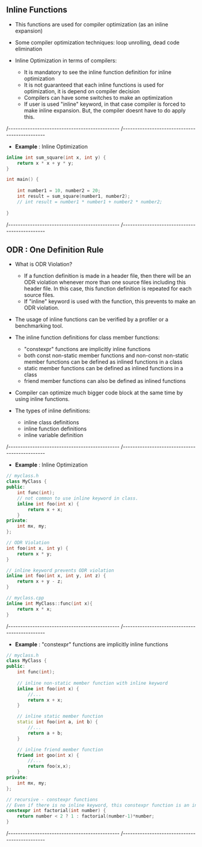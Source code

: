 ## Inline Functions

- This functions are used for compiler optimization (as an inline expansion)

- Some compiler optimization techniques: loop unrolling, dead code elimination 

- Inline Optimization in terms of compilers: 
  - It is mandatory to see the inline function definition for inline optimization
  - It is not guaranteed that each inline functions is used for optimization, it is depend on compiler decision 
  - Compilers can have some switches to make an optimization 
  - If user is used "inline" keyword, in that case compiler is forced to make inline expansion. But, the compiler doesnt have to do apply this.  

/----------------------------------------------
/----------------------------------------------

- **Example** : Inline Optimization   

```cpp
inline int sum_square(int x, int y) {
	return x * x + y * y;
}

int main() {
	
	int number1 = 10, number2 = 20;
	int result = sum_square(number1, number2);
	// int result = number1 * number1 + number2 * number2; 
  
}
```

/----------------------------------------------
/----------------------------------------------

## ODR : One Definition Rule

- What is ODR Violation? 
  - If a function definition is made in a header file, then there will be an ODR violation whenever more than one source files including this header file. In this case, this function definition is repeated for each source files.  
  - If "inline" keyword is used with the function, this prevents to make an ODR violation. 
  
- The usage of inline functions can be verified by a profiler or a benchmarking tool.

- The inline function definitions for class member functions:
  - "constexpr" functions are implicitly inline functions
  - both const non-static member functions and non-const non-static member functions can be defined as inlined functions in a class
  - static member functions can be defined as inlined functions in a class
  - friend member functions can also be defined as inlined functions 
  
- Compiler can optimize much bigger code block at the same time by using inline functions. 

- The types of inline definitions:  
  - inline class definitions
  - inline function definitions
  - inline variable definition  

/----------------------------------------------
/----------------------------------------------

- **Example** : Inline Optimization   

```cpp
// myclass.h
class MyClass {
public:
	int func(int);
	// not common to use inline keyword in class. 
	inline int foo(int x) { 
		return x + x;
	}
private:
	int mx, my;
};

// ODR Violation 
int foo(int x, int y) {
	return x * y;
}

// inline keyword prevents ODR violation 
inline int foo(int x, int y, int z) {
	return x + y - z;
}

// myclass.cpp
inline int MyClass::func(int x){
	return x * x;
}
```

/----------------------------------------------
/----------------------------------------------

- **Example** : "constexpr" functions are implicitly inline functions

```cpp
// myclass.h
class MyClass {
public:
	int func(int);
	
	// inline non-static member function with inline keyword
	inline int foo(int x) { 
		//...
		return x + x;
	}

	// inline static member function 
	static int foo(int a, int b) {
		//...
		return a + b;
	}

	// inline friend member function 
	friend int goo(int x) {
		//...
		return foo(x,x);
	}
private:
	int mx, my;
};

// recursive - constexpr functions  
// Even if there is no inline keyword, this constexpr function is an inline function
constexpr int factorial(int number) {
	return number < 2 ? 1 : factorial(number-1)*number;
}
```

/----------------------------------------------
/----------------------------------------------
